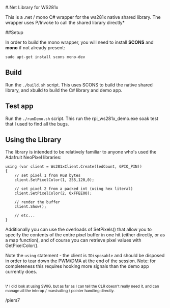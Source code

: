 
#.Net Library for WS281x

This is a .net / mono C# wrapper for the ws281x native shared library. The wrapper uses P/Invoke to call the shared library directly*

##Setup

In order to build the mono wrapper, you will need to install **SCONS** and **mono** if not already present:

    sudo apt-get install scons mono-dev

## Build

Run the `./build.sh` script. This uses SCONS to build the native shared library, and xbuild to build the C# library and demo app.

## Test app

Run the `./runDemo.sh` script. This run the rpi\_ws281x_demo.exe soak test that I used to find all the bugs.

## Using the Library
The library is intended to be relatively familiar to anyone who's used the Adafruit NeoPixel libraries:

	using (var client = Ws281xClient.Create(ledCount, GPIO_PIN))
	{
		// set pixel 1 from RGB bytes
		client.SetPixelColor(1, 255,120,0);

		// set pixel 2 from a packed int (using hex literal)
		client.SetPixelColor(2, 0xFFEE00);

		// render the buffer
		client.Show();

		// etc...
	}

Additionally you can use the overloads of SetPixels() that allow you to specify the contents of the entire pixel buffer in one hit (either directly, or as a map function), and of course you can retrieve pixel values with GetPixelColor().

Note the `using` statement - the client is `IDisposable` and should be disposed in order to tear down the PWM/DMA at the end of the session. Note: for completeness this requires hooking more signals than the demo app currently does.

<br/>
<small>
\* I did look at using SWIG, but as far as I can tell the CLR doesn't really need it, and can manage all the interop / marshalling / pointer handling directly.
</small>

/piers7

